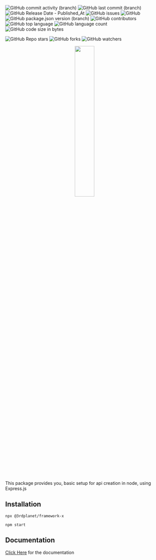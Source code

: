 ![GitHub commit activity (branch)](https://img.shields.io/github/commit-activity/t/3rd-planet/framework-x)
![GitHub last commit (branch)](https://img.shields.io/github/last-commit/3rd-planet/framework-x/main)
![GitHub Release Date - Published_At](https://img.shields.io/github/release-date/3rd-planet/framework-x)
![GitHub issues](https://img.shields.io/github/issues/3rd-planet/framework-x)
![GitHub](https://img.shields.io/github/license/3rd-planet/framework-x)
![GitHub package.json version (branch)](https://img.shields.io/github/package-json/v/3rd-planet/framework-x/main)
![GitHub contributors](https://img.shields.io/github/contributors/3rd-planet/framework-x)
![GitHub top language](https://img.shields.io/github/languages/top/3rd-planet/framework-x)
![GitHub language count](https://img.shields.io/github/languages/count/3rd-planet/framework-x)
![GitHub code size in bytes](https://img.shields.io/github/languages/code-size/3rd-planet/framework-x)

![GitHub Repo stars](https://img.shields.io/github/stars/3rd-planet/framework-x?style=social)
![GitHub forks](https://img.shields.io/github/forks/3rd-planet/framework-x?style=social)
![GitHub watchers](https://img.shields.io/github/watchers/3rd-planet/framework-x?style=social)

<p align="center" width="100%">
    <img width="35%" src="https://github.com/3rd-planet/framework-x/assets/29948727/8e60ecf3-9490-427b-a0ae-b57556c311d0">
</p>

This package provides you, basic setup for api creation in node, using Express.js

## Installation

```JS
npx @3rdplanet/framework-x
```

```JS
npm start
```

## Documentation

[Click Here](https://www.frameworkx.info/) for the documentation
